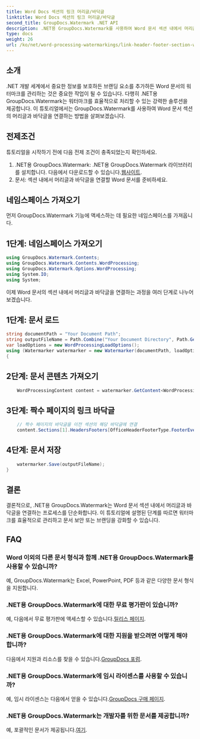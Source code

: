 ```yaml
---
title: Word Docs 섹션의 링크 머리글/바닥글
linktitle: Word Docs 섹션의 링크 머리글/바닥글
second_title: GroupDocs.Watermark .NET API
description: .NET용 GroupDocs.Watermark를 사용하여 Word 문서 섹션 내에서 머리글과 바닥글을 효율적으로 연결하는 방법을 알아보세요. 문서 관리 및 보안.
type: docs
weight: 26
url: /ko/net/word-processing-watermarkings/link-header-footer-section-word-docs/
---
```

## 소개
.NET 개발 세계에서 중요한 정보를 보호하든 브랜딩 요소를 추가하든 Word 문서의 워터마크를 관리하는 것은 중요한 작업이 될 수 있습니다. 다행히 .NET용 GroupDocs.Watermark는 워터마크를 효율적으로 처리할 수 있는 강력한 솔루션을 제공합니다. 이 튜토리얼에서는 GroupDocs.Watermark를 사용하여 Word 문서 섹션의 머리글과 바닥글을 연결하는 방법을 살펴보겠습니다.
## 전제조건
튜토리얼을 시작하기 전에 다음 전제 조건이 충족되었는지 확인하세요.
1. .NET용 GroupDocs.Watermark: .NET용 GroupDocs.Watermark 라이브러리를 설치합니다. 다음에서 다운로드할 수 있습니다.[웹사이트](https://releases.groupdocs.com/Watermark/net/).
2. 문서: 섹션 내에서 머리글과 바닥글을 연결할 Word 문서를 준비하세요.

## 네임스페이스 가져오기
먼저 GroupDocs.Watermark 기능에 액세스하는 데 필요한 네임스페이스를 가져옵니다.
## 1단계: 네임스페이스 가져오기
```csharp
using GroupDocs.Watermark.Contents;
using GroupDocs.Watermark.Contents.WordProcessing;
using GroupDocs.Watermark.Options.WordProcessing;
using System.IO;
using System;
```
이제 Word 문서의 섹션 내에서 머리글과 바닥글을 연결하는 과정을 여러 단계로 나누어 보겠습니다.
## 1단계: 문서 로드
```csharp
string documentPath = "Your Document Path";
string outputFileName = Path.Combine("Your Document Directory", Path.GetFileName(documentPath));
var loadOptions = new WordProcessingLoadOptions();
using (Watermarker watermarker = new Watermarker(documentPath, loadOptions))
{
```
## 2단계: 문서 콘텐츠 가져오기
```csharp
    WordProcessingContent content = watermarker.GetContent<WordProcessingContent>();
```
## 3단계: 짝수 페이지의 링크 바닥글
```csharp
    // 짝수 페이지의 바닥글을 이전 섹션의 해당 바닥글에 연결
    content.Sections[1].HeadersFooters[OfficeHeaderFooterType.FooterEven].IsLinkedToPrevious = true;
```
## 4단계: 문서 저장
```csharp
    watermarker.Save(outputFileName);
}
```

## 결론
결론적으로, .NET용 GroupDocs.Watermark는 Word 문서 섹션 내에서 머리글과 바닥글을 연결하는 프로세스를 단순화합니다. 이 튜토리얼에 설명된 단계를 따르면 워터마크를 효율적으로 관리하고 문서 보안 또는 브랜딩을 강화할 수 있습니다.
## FAQ
### Word 이외의 다른 문서 형식과 함께 .NET용 GroupDocs.Watermark를 사용할 수 있습니까?
예, GroupDocs.Watermark는 Excel, PowerPoint, PDF 등과 같은 다양한 문서 형식을 지원합니다.
### .NET용 GroupDocs.Watermark에 대한 무료 평가판이 있습니까?
예, 다음에서 무료 평가판에 액세스할 수 있습니다.[릴리스 페이지](https://releases.groupdocs.com/).
### .NET용 GroupDocs.Watermark에 대한 지원을 받으려면 어떻게 해야 합니까?
 다음에서 지원과 리소스를 찾을 수 있습니다.[GroupDocs 포럼](https://forum.groupdocs.com/c/watermark/19).
### .NET용 GroupDocs.Watermark에 임시 라이센스를 사용할 수 있습니까?
 예, 임시 라이센스는 다음에서 얻을 수 있습니다.[GroupDocs 구매 페이지](https://purchase.groupdocs.com/temporary-license/).
### .NET용 GroupDocs.Watermark는 개발자를 위한 문서를 제공합니까?
 예, 포괄적인 문서가 제공됩니다.[여기](https://reference.groupdocs.com/Watermark/net/).